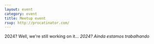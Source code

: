 ```yaml
---
layout: event
category: event
title: Meetup event
rsvp: http://procatinator.com/
---
```


2024? Well, we're still working on it...
_2024?_ _Ainda estamos trabalhando_
